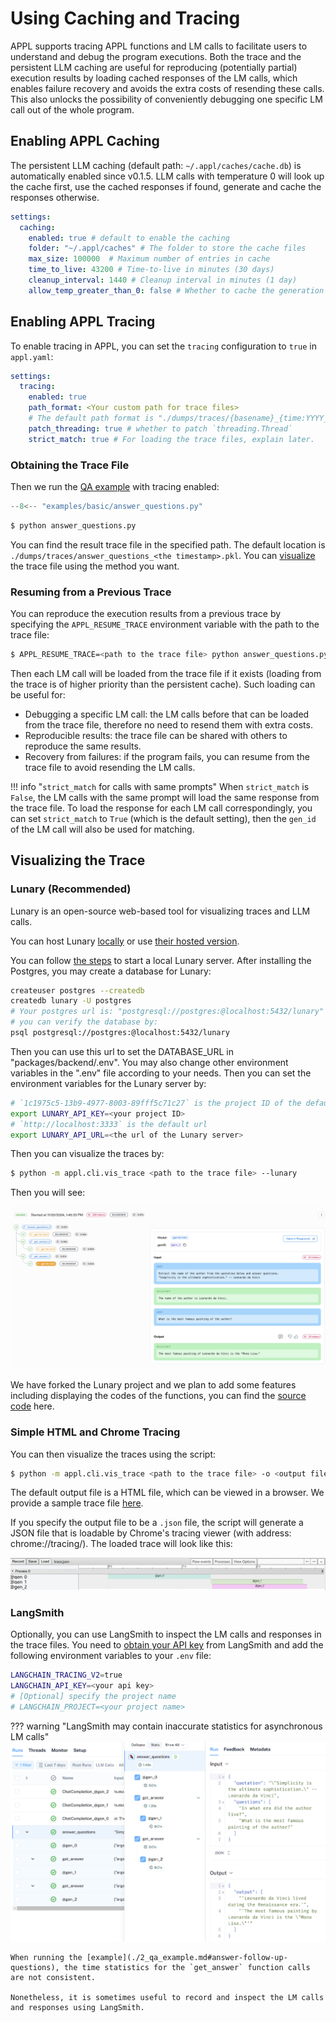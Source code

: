 # Using Caching and Tracing

APPL supports tracing APPL functions and LM calls to facilitate users to understand and debug the program executions. Both the trace and the persistent LLM caching are useful for reproducing (potentially partial) execution results by loading cached responses of the LM calls, which enables failure recovery and avoids the extra costs of resending these calls. This also unlocks the possibility of conveniently debugging one specific LM call out of the whole program.

## Enabling APPL Caching
The persistent LLM caching (default path: `~/.appl/caches/cache.db`) is automatically enabled since v0.1.5.
LLM calls with temperature 0 will look up the cache first, use the cached responses if found, generate and cache the responses otherwise.

```yaml title="appl.yaml"
settings:
  caching:
    enabled: true # default to enable the caching
    folder: "~/.appl/caches" # The folder to store the cache files
    max_size: 100000  # Maximum number of entries in cache
    time_to_live: 43200 # Time-to-live in minutes (30 days)
    cleanup_interval: 1440 # Cleanup interval in minutes (1 day)
    allow_temp_greater_than_0: false # Whether to cache the generation results with temperature to be greater than 0
```

## Enabling APPL Tracing

To enable tracing in APPL, you can set the `tracing` configuration to `true` in `appl.yaml`:

```yaml title="appl.yaml"
settings:
  tracing:
    enabled: true
    path_format: <Your custom path for trace files>
    # The default path format is "./dumps/traces/{basename}_{time:YYYY_MM_DD__HH_mm_ss}"
    patch_threading: true # whether to patch `threading.Thread`
    strict_match: true # For loading the trace files, explain later.
```

### Obtaining the Trace File
Then we run the [QA example](./2_qa_example.md#answer-follow-up-questions) with tracing enabled:

```python linenums="1" title="answer_questions.py"
--8<-- "examples/basic/answer_questions.py"
```

```bash
$ python answer_questions.py
```

You can find the result trace file in the specified path. The default location is `./dumps/traces/answer_questions_<the timestamp>.pkl`.
You can [visualize](#visualizing-the-trace) the trace file using the method you want.

### Resuming from a Previous Trace

You can reproduce the execution results from a previous trace by specifying the `APPL_RESUME_TRACE` environment variable with the path to the trace file:

```bash
$ APPL_RESUME_TRACE=<path to the trace file> python answer_questions.py
```

Then each LM call will be loaded from the trace file if it exists (loading from the trace is of higher priority than the persistent cache). Such loading can be useful for:

- Debugging a specific LM call: the LM calls before that can be loaded from the trace file, therefore no need to resend them with extra costs.
- Reproducible results: the trace file can be shared with others to reproduce the same results.
- Recovery from failures: if the program fails, you can resume from the trace file to avoid resending the LM calls.

!!! info "`strict_match` for calls with same prompts"
    When `strict_match` is `False`, the LM calls with the same prompt will load the same response from the trace file. To load the response for each LM call correspondingly, you can set `strict_match` to `True` (which is the default setting), then the `gen_id` of the LM call will also be used for matching.

## Visualizing the Trace

### Lunary (Recommended)

Lunary is an open-source web-based tool for visualizing traces and LLM calls.

You can host Lunary [locally](https://github.com/lunary-ai/lunary?tab=readme-ov-file#running-locally) or use [their hosted version](https://lunary.ai/).

You can follow [the steps](https://github.com/lunary-ai/lunary?tab=readme-ov-file#running-locally) to start a local Lunary server.
After installing the Postgres, you may create a database for Lunary:
```bash
createuser postgres --createdb
createdb lunary -U postgres
# Your postgres url is: "postgresql://postgres:@localhost:5432/lunary"
# you can verify the database by:
psql postgresql://postgres:@localhost:5432/lunary
```

Then you can use this url to set the DATABASE_URL in "packages/backend/.env". You may also change other environment variables in the ".env" file according to your needs.
Then you can set the environment variables for the Lunary server by:

```bash
# `1c1975c5-13b9-4977-8003-89fff5c71c27` is the project ID of the default project, you can get the project ID from the website.
export LUNARY_API_KEY=<your project ID>
# `http://localhost:3333` is the default url
export LUNARY_API_URL=<the url of the Lunary server>
```

Then you can visualize the traces by:

```bash
$ python -m appl.cli.vis_trace <path to the trace file> --lunary
```

Then you will see:

![Lunary](../_assets/tracing/lunary.png)

We have forked the Lunary project and we plan to add some features including displaying the codes of the functions, you can find the [source code](https://github.com/appl-team/lunary) here.

### Simple HTML and Chrome Tracing

You can then visualize the traces using the script:

```bash
$ python -m appl.cli.vis_trace <path to the trace file> -o <output file>
```

The default output file is a HTML file, which can be viewed in a browser. We provide a sample trace file [here](../_assets/tracing/example_trace.html).

If you specify the output file to be a `.json` file, the script will generate a JSON file that is loadable by Chrome's tracing viewer (with address: chrome://tracing/). The loaded trace will look like this:

![Chrome Trace Viewer](../_assets/tracing/chrome_viewer.png)


### LangSmith

Optionally, you can use LangSmith to inspect the LM calls and responses in the trace files. You need to [obtain your API key](https://smith.langchain.com/settings) from LangSmith and add the following environment variables to your `.env` file:

```bash title=".env"
LANGCHAIN_TRACING_V2=true
LANGCHAIN_API_KEY=<your api key>
# [Optional] specify the project name
# LANGCHAIN_PROJECT=<your project name>
```

??? warning "LangSmith may contain inaccurate statistics for asynchronous LM calls"
    ![Langsmith](../_assets/tracing/langsmith.png)
    
    When running the [example](./2_qa_example.md#answer-follow-up-questions), the time statistics for the `get_answer` function calls are not consistent.

    Nonetheless, it is sometimes useful to record and inspect the LM calls and responses using LangSmith.
